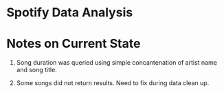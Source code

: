 # Spotify Data Analysis


# Notes on Current State

1. Song duration was queried using simple concantenation of artist name and song title.

2. Some songs did not return results. Need to fix during data clean up.